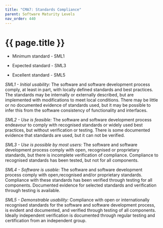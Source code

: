 ```yaml
---
title: "CMA7: Standards Compliance"
parent: Software Maturity Levels
nav_order: 440
---
```


# {{ page.title }}

- Minimum standard - SML1

- Expected standard - SML3

- Excellent standard - SML5

*SML1 - Initial usability:* The software and software development
process comply, at least in part, with locally defined standards and
best practices. The standards may be internally or externally described,
but are implemented with modifications to meet local conditions. There
may be little or no documented evidence of standards used, but it may be
possible to infer this from the software consistency of functionality
and interfaces.

*SML2 - Use is feasible:* The software and software development process
endeavour to comply with recognised standards or widely used best
practices, but without verification or testing.
There is some documented evidence that standards are used, but it can not be verified.

*SML3 - Use is possible by most users:* The software and software
development process comply with open, recognised or proprietary
standards, but there is incomplete verification of compliance.
Compliance to recognised standards has been tested, but not for all components.

*SML4 - Software is usable:* The software and software development
process comply with open,recognised and/or proprietary standards.
Compliance with these standards has been verified through testing for all components.
Documented evidence for selected standards and verification through testing is available.

*SML5 - Demonstrable usability:* Compliance with open or internationally
recognised standards for the software and software development process,
is evident and documented, and verified through testing of all
components. Ideally independent verification is documented through
regular testing and certification from an independent group.
